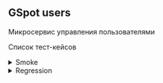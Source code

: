 ## GSpot users
Микросервис управления пользователями

Список тест-кейсов

<details>
<summary>Smoke</summary>

[Test case example]()
</details>

<details>
<summary>Regression</summary>

</details>
